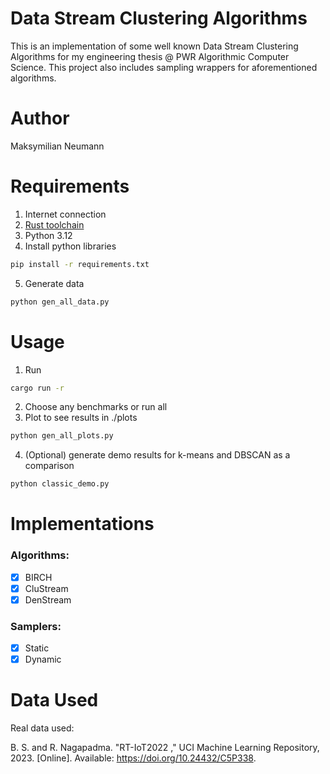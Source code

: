 # Data Stream Clustering Algorithms

This is an implementation of some well known Data Stream Clustering Algorithms for my engineering thesis @ PWR Algorithmic Computer Science. This project also includes sampling wrappers for aforementioned algorithms.

# Author

Maksymilian Neumann

# Requirements

1. Internet connection
2. [Rust toolchain](https://www.rust-lang.org/tools/install)
3. Python 3.12
4. Install python libraries
````bash
pip install -r requirements.txt
````
5. Generate data
````bash
python gen_all_data.py
````

# Usage

1. Run
````bash
cargo run -r
````
2. Choose any benchmarks or run all
3. Plot to see results in ./plots
````bash
python gen_all_plots.py
````
4. (Optional) generate demo results for k-means and DBSCAN as a comparison
````bash
python classic_demo.py
````

# Implementations

### Algorithms:

- [x] BIRCH
- [x] CluStream
- [x] DenStream

### Samplers:

- [x] Static
- [x] Dynamic

# Data Used
Real data used:

B. S. and R. Nagapadma. "RT-IoT2022 ," UCI Machine Learning Repository, 2023. [Online]. Available: https://doi.org/10.24432/C5P338.
